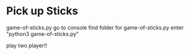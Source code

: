 # Pick up Sticks

game-of-sticks.py
go to console
find folder for game-of-sticks.py
enter "python3 game-of-sticks.py"

play two player!!
